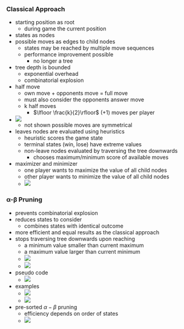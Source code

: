 ### Classical Approach
+ starting position as root
	+ during game the current position
+ states as nodes
+ possible moves as edges to child nodes
	+ states may be reached by multiple move sequences
	+ performance improvement possible
		+ no longer a tree
+ tree depth is bounded
	+ exponential overhead
	+ combinatorial explosion 
+ half move
	+ own move + opponents move = full move
	+ must also consider the opponents answer move
	+ k half moves
		+ $\lfloor \frac{k}{2}\rfloor$ $(+1)$ moves per player
+ ![](../../z_images/Pasted%20image%2020231004125826.png)
	+ not shown possible moves are symmetrical
+ leaves nodes are evaluated using heuristics
	+ heuristic scores the game state
	+ terminal states (win, lose) have extreme values
	+ non-leave nodes evaluated by traversing the tree downwards
		+ chooses maximum/minimum score of available moves
+ maximizer and minimizer
	+ one player wants to maximize the value of all child nodes
	+ other player wants to minimize the value of all child nodes
	+ ![](../../z_images/Pasted%20image%2020231004130753.png)

### α-β Pruning
+ prevents combinatorial explosion
+ reduces states to consider
	+ combines states with identical outcome
+ more efficient and equal results as the classical approach
+ stops traversing tree downwards upon reaching
	+ a minimum value smaller than current maximum
	+ a maximum value larger than current minimum
	+ ![](../../z_images/Pasted%20image%2020231004132231.png)
	+ ![](../../z_images/Pasted%20image%2020231004132615.png)
+ pseudo code
	+ ![](../../z_images/Pasted%20image%2020231004132655.png)
+ examples
	+ ![](../../z_images/Pasted%20image%2020231004133517.png)
	+ ![](../../z_images/Pasted%20image%2020231004134124.png)
+ pre-sorted $\alpha-\beta$ pruning
	+ efficiency depends on order of states
	+ ![](../../z_images/Pasted%20image%2020231004134247.png)
